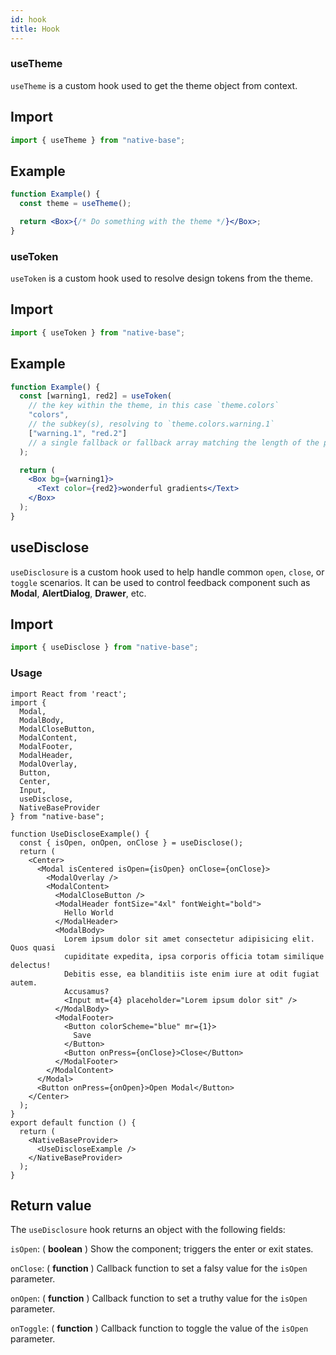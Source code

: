 ```yaml
---
id: hook
title: Hook
---
```


### useTheme

`useTheme` is a custom hook used to get the theme object from context.

## Import

```jsx
import { useTheme } from "native-base";
```

## Example

```jsx
function Example() {
  const theme = useTheme();

  return <Box>{/* Do something with the theme */}</Box>;
}
```

### useToken

`useToken` is a custom hook used to resolve design tokens from the theme.

## Import

```jsx
import { useToken } from "native-base";
```

## Example

```jsx
function Example() {
  const [warning1, red2] = useToken(
    // the key within the theme, in this case `theme.colors`
    "colors",
    // the subkey(s), resolving to `theme.colors.warning.1`
    ["warning.1", "red.2"]
    // a single fallback or fallback array matching the length of the previous arg
  );

  return (
    <Box bg={warning1}>
      <Text color={red2}>wonderful gradients</Text>
    </Box>
  );
}
```

## useDisclose

`useDisclosure` is a custom hook used to help handle common `open`, `close`, or `toggle` scenarios. It can be used to control feedback component such as **Modal**, **AlertDialog**, **Drawer**, etc.

## Import

```jsx
import { useDisclose } from "native-base";
```

### Usage

```SnackPlayer name=Hook%20Usage
import React from 'react';
import {
  Modal,
  ModalBody,
  ModalCloseButton,
  ModalContent,
  ModalFooter,
  ModalHeader,
  ModalOverlay,
  Button,
  Center,
  Input,
  useDisclose,
  NativeBaseProvider
} from "native-base";

function UseDiscloseExample() {
  const { isOpen, onOpen, onClose } = useDisclose();
  return (
    <Center>
      <Modal isCentered isOpen={isOpen} onClose={onClose}>
        <ModalOverlay />
        <ModalContent>
          <ModalCloseButton />
          <ModalHeader fontSize="4xl" fontWeight="bold">
            Hello World
          </ModalHeader>
          <ModalBody>
            Lorem ipsum dolor sit amet consectetur adipisicing elit. Quos quasi
            cupiditate expedita, ipsa corporis officia totam similique delectus!
            Debitis esse, ea blanditiis iste enim iure at odit fugiat autem.
            Accusamus?
            <Input mt={4} placeholder="Lorem ipsum dolor sit" />
          </ModalBody>
          <ModalFooter>
            <Button colorScheme="blue" mr={1}>
              Save
            </Button>
            <Button onPress={onClose}>Close</Button>
          </ModalFooter>
        </ModalContent>
      </Modal>
      <Button onPress={onOpen}>Open Modal</Button>
    </Center>
  );
}
export default function () {
  return (
    <NativeBaseProvider>
      <UseDiscloseExample />
    </NativeBaseProvider>
  );
}
```

## Return value

The `useDisclosure` hook returns an object with the following fields:

`isOpen`: ( **boolean** ) Show the component; triggers the enter or exit states.

`onClose`: ( **function** ) Callback function to set a falsy value for the `isOpen` parameter.

`onOpen`: ( **function** ) Callback function to set a truthy value for the `isOpen` parameter.

`onToggle`: ( **function** ) Callback function to toggle the value of the `isOpen` parameter.
